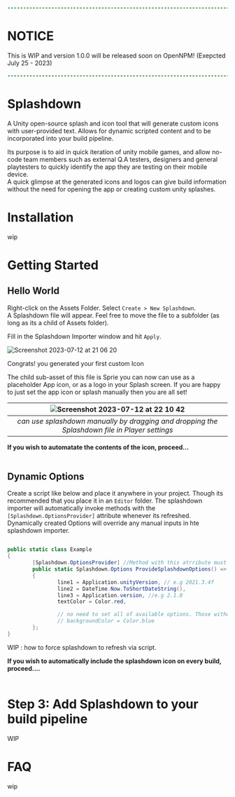```diff 
---------------------------------------------------------------------------------
```
# NOTICE
This is WIP and version 1.0.0 will be released soon on OpenNPM! (Exepcted July 25 - 2023)
```diff 
---------------------------------------------------------------------------------
```

# Splashdown
A Unity open-source splash and icon tool that will generate custom icons with user-provided text.  Allows for dynamic scripted content and to be incorporated into your build pipeline. 

Its purpose is to aid in quick iteration of unity mobile games, and allow no-code team members such as external Q.A testers, designers and general playtesters to quickly identify the app they are testing on their mobile device.  
A quick glimpse at the generated icons and logos can give build information without the need for opening the app or creating custom unity splashes. 




# Installation
wip



# Getting Started 
## Hello World
Right-click on the Assets Folder.  Select `Create > New Splashdown`.   
A Splashdown file will appear.  Feel free to move the file to a subfolder (as long as its a child of Assets folder). 

Fill in the Splashdown Importer window and hit `Apply`.  

![Screenshot 2023-07-12 at 21 06 20](https://github.com/Ale1/Splashdown/assets/4612160/c7a415bc-0d9f-4810-a977-b892e0540f37)

Congrats! you generated your first custom Icon

The child sub-asset of this file is Sprie you can now can use as a placeholder App icon, or as a logo in your Splash screen. 
If you are happy to just set the app icon or splash manually then you are all set!   



| ![Screenshot 2023-07-12 at 22 10 42](https://github.com/Ale1/Splashdown/assets/4612160/1ec61486-ab92-432a-b274-e037de82f433) |
|:--:| 
| *can use splashdown manually by dragging and dropping the Splashdown file in Player settings* |



<b>If you wish to automatate the contents of the icon, proceed... </b>
<br/><br/>

## Dynamic Options

Create a script like below and place it anywhere in your project. Though its recommended that you place it in an `Editor` folder. 
The splashdown importer will automatically invoke methods with the `[Splashdown.OptionsProvider]` attribute whenever its refreshed. 
Dynamically created Options will override any manual inputs in hte splashdown importer.

```csharp

public static class Example  
{
        [Splashdown.OptionsProvider] //Method with this atrribute must return a Splashdown.Options
        public static Splashdown.Options ProvideSplashdownOptions() => new()
        { 
                line1 = Application.unityVersion, // e.g 2021.3.4f
                line2 = DateTime.Now.ToShortDateString(),
                line3 = Application.version, //e.g 2.1.0
                textColor = Color.red,

                // no need to set all of available options. Those without values will use the manual values instead.
                // backgroundColor = Color.blue
        };
}
```

WIP : how to force splashdown to refresh via script. 

<b>If you wish to automatically include the splashdown icon on every build, proceed....</b>
<br/><br/>

# Step 3: Add Splashdown to your build pipeline
WIP


# FAQ
wip

